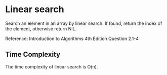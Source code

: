# Linear search

Search an element in an array by linear search.
If found, return the index of the element, otherwise return NIL.

Reference: Introduction to Algorithms 4th Edition Question 2.1-4

## Time Complexity

The time complexity of linear search is O(n).
